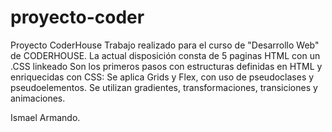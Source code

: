 # proyecto-coder
Proyecto CoderHouse
Trabajo realizado para el curso de "Desarrollo Web" de CODERHOUSE.
La actual disposición consta de 5 paginas HTML con un .CSS linkeado
Son los primeros pasos con estructuras definidas en HTML y enriquecidas
con CSS:
Se aplica Grids y Flex, con uso de pseudoclases y pseudoelementos.
Se utilizan gradientes, transformaciones, transiciones y animaciones.

Ismael Armando.
